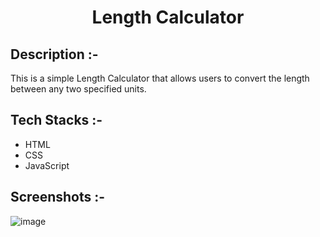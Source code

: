 # <p align="center">Length Calculator</p>

## Description :-

This is a simple Length Calculator that allows users to convert the length between any two specified units.

## Tech Stacks :-

- HTML
- CSS
- JavaScript

## Screenshots :-

![image](https://github.com/Rakesh9100/CalcDiverse/assets/73993775/af481d72-fd74-4972-be09-15d936d85a43)
